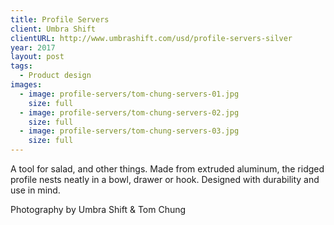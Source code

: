 ```yaml
---
title: Profile Servers
client: Umbra Shift
clientURL: http://www.umbrashift.com/usd/profile-servers-silver
year: 2017
layout: post
tags:
  - Product design
images:
  - image: profile-servers/tom-chung-servers-01.jpg
    size: full
  - image: profile-servers/tom-chung-servers-02.jpg
    size: full
  - image: profile-servers/tom-chung-servers-03.jpg
    size: full
---
```


A tool for salad, and other things. Made from extruded aluminum, the ridged profile nests neatly in a bowl, drawer or hook. Designed with durability and use in mind.

Photography by Umbra Shift & Tom Chung